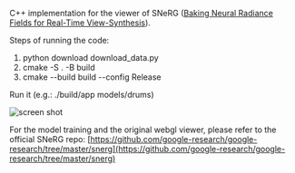 C++ implementation for the viewer of SNeRG ([Baking Neural Radiance Fields for Real-Time View-Synthesis](http://nerf.live)).

Steps of running the code:
1. python download download_data.py
2. cmake -S . -B build
3. cmake --build build --config Release

Run it (e.g.: ./build/app models/drums)

![screen shot](https://i.ibb.co/fkyv8Qr/snerg.png)


For the model training and the original webgl viewer, please refer to the official SNeRG repo: [https://github.com/google-research/google-research/tree/master/snerg](https://github.com/google-research/google-research/tree/master/snerg)
